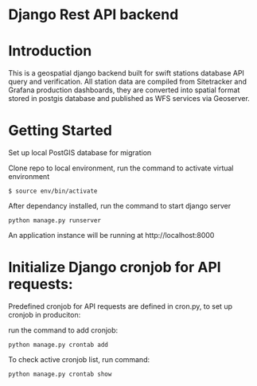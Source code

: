 Django Rest API backend
===
# Introduction
This is a geospatial django backend built for swift stations database API query and verification. All station data are compiled from Sitetracker and Grafana production dashboards, they are converted into spatial format stored in postgis database and published as WFS services via Geoserver.

# Getting Started
Set up local PostGIS database for migration

Clone repo to local environment, run the command to activate virtual environment
```
$ source env/bin/activate
```
After dependancy installed, run the command to start django server
```
python manage.py runserver
```
An application instance will be running at http://localhost:8000

# Initialize Django cronjob for API requests:
Predefined cronjob for API requests are defined in cron.py, to set up cronjob in produciton:

run the command to add cronjob:
```
python manage.py crontab add
```
To check active cronjob list, run command:
```
python manage.py crontab show
```


